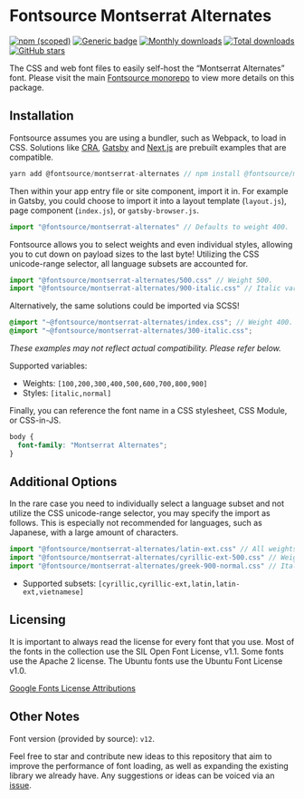 # Fontsource Montserrat Alternates

[![npm (scoped)](https://img.shields.io/npm/v/@fontsource/montserrat-alternates?color=brightgreen)](https://www.npmjs.com/package/@fontsource/montserrat-alternates) [![Generic badge](https://img.shields.io/badge/fontsource-passing-brightgreen)](https://github.com/fontsource/fontsource) [![Monthly downloads](https://badgen.net/npm/dm/@fontsource/montserrat-alternates)](https://github.com/fontsource/fontsource) [![Total downloads](https://badgen.net/npm/dt/@fontsource/montserrat-alternates)](https://github.com/fontsource/fontsource) [![GitHub stars](https://img.shields.io/github/stars/fontsource/fontsource.svg?style=social&label=Star)](https://github.com/fontsource/fontsource/stargazers)

The CSS and web font files to easily self-host the “Montserrat Alternates” font. Please visit the main [Fontsource monorepo](https://github.com/fontsource/fontsource) to view more details on this package.

## Installation

Fontsource assumes you are using a bundler, such as Webpack, to load in CSS. Solutions like [CRA](https://create-react-app.dev/), [Gatsby](https://www.gatsbyjs.org/) and [Next.js](https://nextjs.org/) are prebuilt examples that are compatible.

```javascript
yarn add @fontsource/montserrat-alternates // npm install @fontsource/montserrat-alternates
```

Then within your app entry file or site component, import it in. For example in Gatsby, you could choose to import it into a layout template (`layout.js`), page component (`index.js`), or `gatsby-browser.js`.

```javascript
import "@fontsource/montserrat-alternates" // Defaults to weight 400.
```

Fontsource allows you to select weights and even individual styles, allowing you to cut down on payload sizes to the last byte! Utilizing the CSS unicode-range selector, all language subsets are accounted for.

```javascript
import "@fontsource/montserrat-alternates/500.css" // Weight 500.
import "@fontsource/montserrat-alternates/900-italic.css" // Italic variant.
```

Alternatively, the same solutions could be imported via SCSS!

```scss
@import "~@fontsource/montserrat-alternates/index.css"; // Weight 400.
@import "~@fontsource/montserrat-alternates/300-italic.css";
```

_These examples may not reflect actual compatibility. Please refer below._

Supported variables:

- Weights: `[100,200,300,400,500,600,700,800,900]`
- Styles: `[italic,normal]`

Finally, you can reference the font name in a CSS stylesheet, CSS Module, or CSS-in-JS.

```css
body {
  font-family: "Montserrat Alternates";
}
```

## Additional Options

In the rare case you need to individually select a language subset and not utilize the CSS unicode-range selector, you may specify the import as follows. This is especially not recommended for languages, such as Japanese, with a large amount of characters.

```javascript
import "@fontsource/montserrat-alternates/latin-ext.css" // All weights with normal style included.
import "@fontsource/montserrat-alternates/cyrillic-ext-500.css" // Weight 500 with normal style.
import "@fontsource/montserrat-alternates/greek-900-normal.css" // Italic variant.
```

- Supported subsets: `[cyrillic,cyrillic-ext,latin,latin-ext,vietnamese]`

## Licensing

It is important to always read the license for every font that you use.
Most of the fonts in the collection use the SIL Open Font License, v1.1. Some fonts use the Apache 2 license. The Ubuntu fonts use the Ubuntu Font License v1.0.

[Google Fonts License Attributions](https://fonts.google.com/attribution)

## Other Notes

Font version (provided by source): `v12`.

Feel free to star and contribute new ideas to this repository that aim to improve the performance of font loading, as well as expanding the existing library we already have. Any suggestions or ideas can be voiced via an [issue](https://github.com/fontsource/fontsource/issues).

